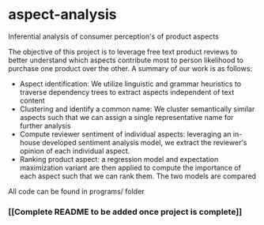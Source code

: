 # aspect-analysis
Inferential analysis of consumer perception's of product aspects

The objective of this project is to leverage free text product reviews to better understand which aspects contribute most to person likelihood to purchase one product over the other. A summary of our work is as follows:
* Aspect identification: We utilize linguistic and grammar heuristics to traverse dependency trees to extract aspects independent of text content
* Clustering and identify a common name: We cluster semantically similar aspects such that we can assign a single representative name for further analysis
* Compute reviewer sentiment of individual aspects: leveraging an in-house developed sentiment analysis model, we extract the reviewer's opinion of each individual aspect. 
* Ranking product aspect: a regression model and expectation maximization variant are then applied to compute the importance of each aspect such that we can rank them.  The two models are compared

All code can be found in programs/ folder

### [[Complete README to be added once project is complete]]
